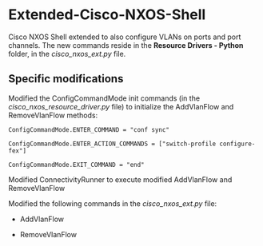 # Extended-Cisco-NXOS-Shell
Cisco NXOS Shell extended to also configure VLANs on ports and port channels. The new commands reside in the **Resource Drivers - Python** folder, in the *cisco_nxos_ext.py* file.

<h2>Specific modifications</h2>


Modified the ConfigCommandMode init commands (in the *cisco_nxos_resource_driver.py* file) to initialize the AddVlanFlow and RemoveVlanFlow methods:

    ConfigCommandMode.ENTER_COMMAND = "conf sync"
    
    ConfigCommandMode.ENTER_ACTION_COMMANDS = ["switch-profile configure-fex"]
    
    ConfigCommandMode.EXIT_COMMAND = "end"
  
Modified ConnectivityRunner to execute modified AddVlanFlow and RemoveVlanFlow

Modified the following commands in the *cisco_nxos_ext.py* file:

* AddVlanFlow

* RemoveVlanFlow
